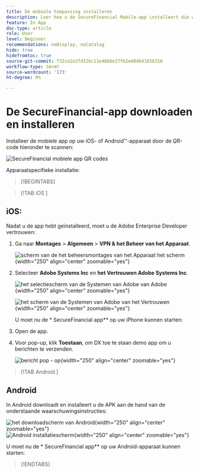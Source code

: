 ```yaml
---
title: De mobiele toepassing installeren
description: Leer hoe u de SecureFinancial Mobile-app installeert die wordt gebruikt in het Lab van de L535-top.
feature: In App
doc-type: article
role: User
level: Beginner
recommendations: noDisplay, noCatalog
hide: true
hidefromtoc: true
source-git-commit: f32ce2e2fd32bc11e46b6e37f62e60d641038310
workflow-type: tm+mt
source-wordcount: '173'
ht-degree: 0%

---
```



# De SecureFinancial-app downloaden en installeren

Installeer de mobiele app op uw iOS- of Android™-apparaat door de QR-code hieronder te scannen:

![ SecureFinancial mobiele app QR codes ](/help/summit-lab-assets/assets/dx-demo-app-qr-codes.png)

Apparaatspecifieke installatie:

>[!BEGINTABS]

>[!TAB  iOS ]

## iOS:

Nadat u de app hebt geïnstalleerd, moet u de Adobe Enterprise Developer vertrouwen:

1. Ga naar **Montages** > **Algemeen** > **VPN &amp; het Beheer van het Apparaat**.

   ![ scherm van de het beheersmontages van het Apparaat het scherm ](/help/summit/l820-lab-workbook/assets/1-2-2-device-management-screen.PNG " van het Beheer van het Apparaat het scherm "){width="250" align="center" zoomable="yes"}

1. Selecteer **Adobe Systems Inc** en **het Vertrouwen Adobe Systems Inc**.

   ![ het selectiescherm van de Systemen van Adobe van Adobe ](/help/summit/l820-lab-workbook/assets/1-2-3-adobe-systems.PNG " het selectiescherm van Systemen van Adobe "){width="250" align="center" zoomable="yes"}
   <br>

   ![ het scherm van de Systemen van Adobe van het Vertrouwen ](/help/summit/l820-lab-workbook/assets/1-2-4-trust-adobe.PNG){width="250" align="center" zoomable="yes"}

   U moet nu de * SecureFinancial app** op uw iPhone kunnen starten:

2. Open de app.

3. Voor pop-up, klik **Toestaan**, om DX toe te staan demo app om u berichten te verzenden.

   ![ bericht pop - op ](/help/summit/l820-lab-workbook/assets/1-2-allow-notifications.png){width="250" align="center" zoomable="yes"}

>[!TAB  Android ]

## Android

In Android downloadt en installeert u de APK aan de hand van de onderstaande waarschuwingsinstructies:

![ het downloadscherm van Android ](/help/summit/l820-lab-workbook/assets/1-2-5-android-download.jpg " Android downloadscherm "){width="250" align="center" zoomable="yes"}
<br>
![ Android installatiescherm ](/help/summit/l820-lab-workbook/assets/1-2-6-android-installation.jpg){width="250" align="center" zoomable="yes"}

U moet nu de * SecureFinancial app** op uw Android-apparaat kunnen starten:

>[!ENDTABS]
